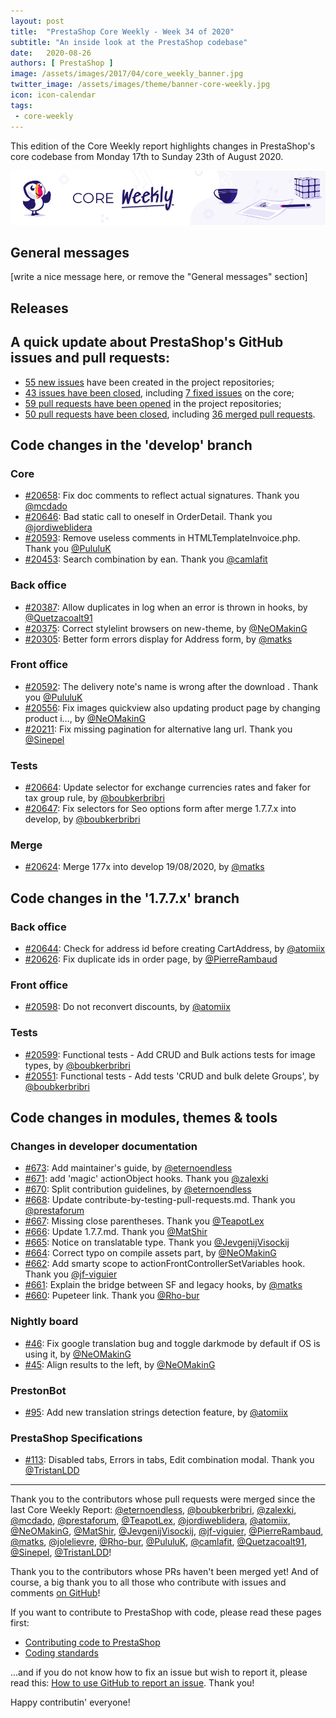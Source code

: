 ```yaml
---
layout: post
title:  "PrestaShop Core Weekly - Week 34 of 2020"
subtitle: "An inside look at the PrestaShop codebase"
date:   2020-08-26
authors: [ PrestaShop ]
image: /assets/images/2017/04/core_weekly_banner.jpg
twitter_image: /assets/images/theme/banner-core-weekly.jpg
icon: icon-calendar
tags:
 - core-weekly
---
```


This edition of the Core Weekly report highlights changes in PrestaShop's core codebase from Monday 17th to Sunday 23th of August 2020.

![Core Weekly banner](/assets/images/2018/12/banner-core-weekly.jpg)

## General messages

[write a nice message here, or remove the "General messages" section]

## Releases



## A quick update about PrestaShop's GitHub issues and pull requests:

- [55 new issues](https://github.com/search?q=org%3APrestaShop+is%3Apublic++-repo%3Aprestashop%2Fprestashop.github.io++is%3Aissue+created%3A2020-08-17..2020-08-23) have been created in the project repositories;
- [43 issues have been closed](https://github.com/search?q=org%3APrestaShop+is%3Apublic++-repo%3Aprestashop%2Fprestashop.github.io++is%3Aissue+closed%3A2020-08-17..2020-08-23), including [7 fixed issues](https://github.com/search?q=org%3APrestaShop+is%3Apublic++-repo%3Aprestashop%2Fprestashop.github.io++is%3Aissue+label%3Afixed+closed%3A2020-08-17..2020-08-23) on the core;
- [59 pull requests have been opened](https://github.com/search?q=org%3APrestaShop+is%3Apublic++-repo%3Aprestashop%2Fprestashop.github.io++is%3Apr+created%3A2020-08-17..2020-08-23) in the project repositories;
- [50 pull requests have been closed](https://github.com/search?q=org%3APrestaShop+is%3Apublic++-repo%3Aprestashop%2Fprestashop.github.io++is%3Apr+closed%3A2020-08-17..2020-08-23), including [36 merged pull requests](https://github.com/search?q=org%3APrestaShop+is%3Apublic++-repo%3Aprestashop%2Fprestashop.github.io++is%3Apr+merged%3A2020-08-17..2020-08-23).



## Code changes in the 'develop' branch


### Core
* [#20658](https://github.com/PrestaShop/PrestaShop/pull/20658): Fix doc comments to reflect actual signatures. Thank you [@mcdado](https://github.com/mcdado)
* [#20646](https://github.com/PrestaShop/PrestaShop/pull/20646): Bad static call to oneself in OrderDetail. Thank you [@jordiweblidera](https://github.com/jordiweblidera)
* [#20593](https://github.com/PrestaShop/PrestaShop/pull/20593): Remove useless comments in HTMLTemplateInvoice.php. Thank you [@PululuK](https://github.com/PululuK)
* [#20453](https://github.com/PrestaShop/PrestaShop/pull/20453): Search combination by ean. Thank you [@camlafit](https://github.com/camlafit)


### Back office
* [#20387](https://github.com/PrestaShop/PrestaShop/pull/20387): Allow duplicates in log when an error is thrown in hooks, by [@Quetzacoalt91](https://github.com/Quetzacoalt91)
* [#20375](https://github.com/PrestaShop/PrestaShop/pull/20375): Correct stylelint browsers on new-theme, by [@NeOMakinG](https://github.com/NeOMakinG)
* [#20305](https://github.com/PrestaShop/PrestaShop/pull/20305): Better form errors display for Address form, by [@matks](https://github.com/matks)


### Front office
* [#20592](https://github.com/PrestaShop/PrestaShop/pull/20592):  The delivery note's name is wrong after the download . Thank you [@PululuK](https://github.com/PululuK)
* [#20556](https://github.com/PrestaShop/PrestaShop/pull/20556): Fix images quickview also updating product page by changing product i…, by [@NeOMakinG](https://github.com/NeOMakinG)
* [#20211](https://github.com/PrestaShop/PrestaShop/pull/20211): Fix missing pagination for alternative lang url. Thank you [@Sinepel](https://github.com/Sinepel)


### Tests
* [#20664](https://github.com/PrestaShop/PrestaShop/pull/20664): Update selector for exchange currencies rates and faker for tax group rule, by [@boubkerbribri](https://github.com/boubkerbribri)
* [#20647](https://github.com/PrestaShop/PrestaShop/pull/20647): Fix selectors for Seo options form after merge 1.7.7.x into develop, by [@boubkerbribri](https://github.com/boubkerbribri)


### Merge
* [#20624](https://github.com/PrestaShop/PrestaShop/pull/20624): Merge 177x into develop 19/08/2020, by [@matks](https://github.com/matks)


## Code changes in the '1.7.7.x' branch


### Back office
* [#20644](https://github.com/PrestaShop/PrestaShop/pull/20644): Check for address id before creating CartAddress, by [@atomiix](https://github.com/atomiix)
* [#20626](https://github.com/PrestaShop/PrestaShop/pull/20626): Fix duplicate ids in order page, by [@PierreRambaud](https://github.com/PierreRambaud)


### Front office
* [#20598](https://github.com/PrestaShop/PrestaShop/pull/20598): Do not reconvert discounts, by [@atomiix](https://github.com/atomiix)


### Tests
* [#20599](https://github.com/PrestaShop/PrestaShop/pull/20599): Functional tests -  Add CRUD and Bulk actions tests for image types, by [@boubkerbribri](https://github.com/boubkerbribri)
* [#20551](https://github.com/PrestaShop/PrestaShop/pull/20551): Functional tests - Add tests 'CRUD and bulk delete Groups', by [@boubkerbribri](https://github.com/boubkerbribri)


## Code changes in modules, themes & tools


### Changes in developer documentation
* [#673](https://github.com/PrestaShop/docs/pull/673): Add maintainer's guide, by [@eternoendless](https://github.com/eternoendless)
* [#671](https://github.com/PrestaShop/docs/pull/671): add 'magic' actionObject hooks. Thank you [@zalexki](https://github.com/zalexki)
* [#670](https://github.com/PrestaShop/docs/pull/670): Split contribution guidelines, by [@eternoendless](https://github.com/eternoendless)
* [#668](https://github.com/PrestaShop/docs/pull/668): Update contribute-by-testing-pull-requests.md. Thank you [@prestaforum](https://github.com/prestaforum)
* [#667](https://github.com/PrestaShop/docs/pull/667): Missing close parentheses. Thank you [@TeapotLex](https://github.com/TeapotLex)
* [#666](https://github.com/PrestaShop/docs/pull/666): Update 1.7.7.md. Thank you [@MatShir](https://github.com/MatShir)
* [#665](https://github.com/PrestaShop/docs/pull/665): Notice on translatable type. Thank you [@JevgenijVisockij](https://github.com/JevgenijVisockij)
* [#664](https://github.com/PrestaShop/docs/pull/664): Correct typo on compile assets part, by [@NeOMakinG](https://github.com/NeOMakinG)
* [#662](https://github.com/PrestaShop/docs/pull/662): Add smarty scope to actionFrontControllerSetVariables hook. Thank you [@jf-viguier](https://github.com/jf-viguier)
* [#661](https://github.com/PrestaShop/docs/pull/661): Explain the bridge between SF and legacy hooks, by [@matks](https://github.com/matks)
* [#660](https://github.com/PrestaShop/docs/pull/660): Pupeteer link. Thank you [@Rho-bur](https://github.com/Rho-bur)


### Nightly board
* [#46](https://github.com/PrestaShop/nightly-board/pull/46): Fix google translation bug and toggle darkmode by default if OS is using it, by [@NeOMakinG](https://github.com/NeOMakinG)
* [#45](https://github.com/PrestaShop/nightly-board/pull/45): Align results to the left, by [@NeOMakinG](https://github.com/NeOMakinG)


### PrestonBot
* [#95](https://github.com/PrestaShop/prestonbot/pull/95): Add new translation strings detection feature, by [@atomiix](https://github.com/atomiix)


### PrestaShop Specifications
* [#113](https://github.com/PrestaShop/prestashop-specs/pull/113): Disabled tabs, Errors in tabs, Edit combination modal. Thank you [@TristanLDD](https://github.com/TristanLDD)


<hr />

Thank you to the contributors whose pull requests were merged since the last Core Weekly Report: [@eternoendless](https://github.com/eternoendless), [@boubkerbribri](https://github.com/boubkerbribri), [@zalexki](https://github.com/zalexki), [@mcdado](https://github.com/mcdado), [@prestaforum](https://github.com/prestaforum), [@TeapotLex](https://github.com/TeapotLex), [@jordiweblidera](https://github.com/jordiweblidera), [@atomiix](https://github.com/atomiix), [@NeOMakinG](https://github.com/NeOMakinG), [@MatShir](https://github.com/MatShir), [@JevgenijVisockij](https://github.com/JevgenijVisockij), [@jf-viguier](https://github.com/jf-viguier), [@PierreRambaud](https://github.com/PierreRambaud), [@matks](https://github.com/matks), [@jolelievre](https://github.com/jolelievre), [@Rho-bur](https://github.com/Rho-bur), [@PululuK](https://github.com/PululuK), [@camlafit](https://github.com/camlafit), [@Quetzacoalt91](https://github.com/Quetzacoalt91), [@Sinepel](https://github.com/Sinepel), [@TristanLDD](https://github.com/TristanLDD)!

Thank you to the contributors whose PRs haven't been merged yet! And of course, a big thank you to all those who contribute with issues and comments [on GitHub](https://github.com/PrestaShop/PrestaShop)!

If you want to contribute to PrestaShop with code, please read these pages first:

 * [Contributing code to PrestaShop](https://devdocs.prestashop.com/1.7/contribute/contribution-guidelines/)
 * [Coding standards](https://devdocs.prestashop.com/1.7/development/coding-standards/)

...and if you do not know how to fix an issue but wish to report it, please read this: [How to use GitHub to report an issue](https://devdocs.prestashop.com/1.7/contribute/contribute-reporting-issues/). Thank you!

Happy contributin' everyone!
